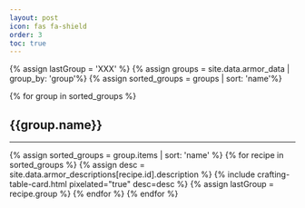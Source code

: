 ```yaml
---
layout: post
icon: fas fa-shield
order: 3
toc: true
---
```

{% assign lastGroup = 'XXX' %}
{% assign groups = site.data.armor_data | group_by: 'group'%}
{% assign sorted_groups = groups | sort: 'name'%}

{% for group in sorted_groups %}
<h2 id="{{group.name}}"> {{group.name}}</h2>
<hr>
  {% assign sorted_groups = group.items | sort: 'name' %}
  {% for recipe in sorted_groups %}
    {% assign desc = site.data.armor_descriptions[recipe.id].description %}
    {% include crafting-table-card.html pixelated="true" desc=desc %}
    {% assign lastGroup = recipe.group %}
  {% endfor %}
{% endfor %}
<!-- buffer for the TOC -->
<div style="height: 800px"></div>

